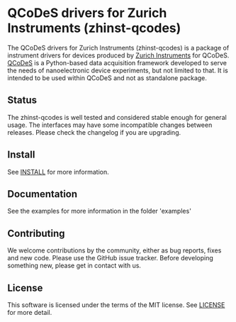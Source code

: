 # QCoDeS drivers for Zurich Instruments (zhinst-qcodes)
The QCoDeS drivers for Zurich Instruments (zhinst-qcodes) is a package of instrument drivers for devices produced by [Zurich Instruments](https://wwzhinst.com) for QCoDeS. [QCoDeS](http://qcodes.github.io/Qcodes) is a Python-based data acquisition framework developed to serve the needs of nanoelectronic device
experiments, but not limited to that. It is intended to be used within QCoDeS and not as standalone package.

## Status
The zhinst-qcodes is well tested and considered stable enough for general usage. The interfaces may have some incompatible changes between releases. Please check the changelog if you are upgrading.

## Install
See [INSTALL](INSTALL.md) for more information.

## Documentation
See the examples for more information in the folder 'examples'

## Contributing
We welcome contributions by the community, either as bug reports, fixes and new code. Please use the GitHub issue tracker. Before developing something new, please get in contact with us. 

## License
This software is licensed under the terms of the MIT license. See [LICENSE](LICENSE) for more detail.


